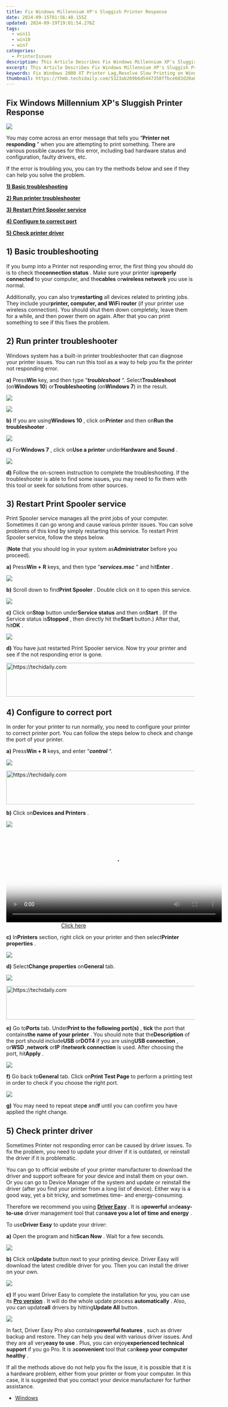 ```yaml
---
title: Fix Windows Millennium XP's Sluggish Printer Response
date: 2024-09-15T01:56:48.155Z
updated: 2024-09-19T19:01:54.276Z
tags:
  - win11
  - win10
  - win7
categories:
  - PrinterIssues
description: This Article Describes Fix Windows Millennium XP's Sluggish Printer Response
excerpt: This Article Describes Fix Windows Millennium XP's Sluggish Printer Response
keywords: Fix Windows 2000 XT Printer Lag,Resolve Slow Printing on Windows Millennium,Improve Printer Speed in Windows ME,Enhance Print Response on Windows XP,Boost Print Performance for Windows 2000,Address Delayed Printer Output on Windows Me,Accelerate Printer Functionality in Millennium Edition
thumbnail: https://thmb.techidaily.com/5323ab269b6d5447358ffbce683d20a8b0db809b59cc59254c5cb25869dff46a.jpg
---
```


## Fix Windows Millennium XP's Sluggish Printer Response

![](https://images.drivereasy.com/wp-content/uploads/2017/06/img_59545d4e91254.png)

 You may come across an error message that tells you “**Printer not responding** ” when you are attempting to print something. There are various possible causes for this error, including bad hardware status and configuration, faulty drivers, etc.

 If the error is troubling you, you can try the methods below and see if they can help you solve the problem.

[**1) Basic troubleshooting**](#a)

[**2) Run printer troubleshooter**](#b)

[**3) Restart Print Spooler service**](#c)

[**4) Configure to correct port**](#d)

**[5) Check printer driver](#e)**
  
## 1) Basic troubleshooting

 If you bump into a Printer not responding error, the first thing you should do is to check the**connection status** . Make sure your printer is**properly connected** to your computer, and the**cables** or**wireless network** you use is normal.

 Additionally, you can also try**restarting** all devices related to printing jobs. They include your**printer, computer, and WiFi router** (if your printer use wireless connection). You should shut them down completely, leave them for a while, and then power them on again. After that you can print something to see if this fixes the problem.  
  
## 2) Run printer troubleshooter

 Windows system has a built-in printer troubleshooter that can diagnose your printer issues. You can run this tool as a way to help you fix the printer not responding error.

**a)**  Press**Win** key, and then type “_**troubleshoot**_ “. Select**Troubleshoot** (on**Windows 10**) or**Troubleshooting** (on**Windows 7**) in the result.

![](https://images.drivereasy.com/wp-content/uploads/2017/06/img_595469f21cf8b.png)

![](https://images.drivereasy.com/wp-content/uploads/2017/06/img_595469d0b5f8f.png)

**b)**  If you are using**Windows 10** , click on**Printer** and then on**Run the troubleshooter** .

![](https://images.drivereasy.com/wp-content/uploads/2017/06/img_59546a6bbf65e.png)

**c)**  For**Windows 7** , click on**Use a printer** under**Hardware and Sound** .

![](https://images.drivereasy.com/wp-content/uploads/2017/06/img_59546b2cb2dc0.jpg)

**d)**  Follow the on-screen instruction to complete the troubleshooting. If the troubleshooter is able to find some issues, you may need to fix them with this tool or seek for solutions from other sources.  
  
## 3) Restart Print Spooler service

 Print Spooler service manages all the print jobs of your computer. Sometimes it can go wrong and cause various printer issues. You can solve problems of this kind by simply restarting this service. To restart Print Spooler service, follow the steps below.

 (**Note** that you should log in your system as**Administrator**  before you proceed).

**a)**  Press**Win + R** keys, and then type “_**services.msc**_ ” and hit**Enter** .

![](https://images.drivereasy.com/wp-content/uploads/2017/06/img_5954710e527f5.png)

**b)**  Scroll down to find**Print Spooler** . Double click on it to open this service.

![](https://images.drivereasy.com/wp-content/uploads/2017/06/img_595471a35b437.png)

**c)**  Click on**Stop** button under**Service status** and then on**Start** . (If the Service status is**Stopped** , then directly hit the**Start** button.) After that, hit**OK** .

![](https://images.drivereasy.com/wp-content/uploads/2017/06/img_5954724027192.png)

**d)**  You have just restarted Print Spooler service. Now try your printer and see if the not responding error is gone.  
  

<!-- affiliate ads begin -->
<a href="https://appsumo.8odi.net/c/5597632/2111968/7443" target="_top" id="2111968">
  <img src="//a.impactradius-go.com/display-ad/7443-2111968" border="0" alt="https://techidaily.com" width="728" height="90"/>
</a>
<img height="0" width="0" src="https://appsumo.8odi.net/i/5597632/2111968/7443" style="position:absolute;visibility:hidden;" border="0" />
<!-- affiliate ads end -->

## 4) Configure to correct port

 In order for your printer to run normally, you need to configure your printer to correct printer port. You can follow the steps below to check and change the port of your printer.

**a)**  Press**Win + R** keys, and enter “_**control**_ “.

![](https://images.drivereasy.com/wp-content/uploads/2017/06/img_595476501c3bd.png)

<!-- affiliate ads begin -->
<a href="https://unicoeye.pxf.io/c/5597632/2134498/18498" target="_top" id="2134498">
  <img src="//a.impactradius-go.com/display-ad/18498-2134498" border="0" alt="https://techidaily.com" width="720" height="90"/>
</a>
<img height="0" width="0" src="https://unicoeye.pxf.io/i/5597632/2134498/18498" style="position:absolute;visibility:hidden;" border="0" />
<!-- affiliate ads end -->

**b)**  Click on**Devices and Printers** .

![](https://images.drivereasy.com/wp-content/uploads/2017/06/img_595476948d409.png)

<!-- affiliate ads begin -->
<span id="1983471">
					<video width="576" height="240" style="cursor:pointer"
           poster="//a.impactradius-go.com/display-clicktoplayimage/1983471.png"
           onclick="if(!this.playClicked){this.play();this.setAttribute('controls',true);this.playClicked=true;}">
	   <source src="//a.impactradius-go.com/display-ad/22993-1983471">
	   <img src="//a.impactradius-go.com/display-clicktoplayimage/1983471.png" style="border: none; height: 100%; width: 100%; object-fit: contain">
	</video>
	<div style="width:360px;text-align:center"><a href="javascript:window.open(decodeURIComponent('https%3A%2F%2Fhomestyler.sjv.io%2Fc%2F5597632%2F1983471%2F22993'), '_blank');void(0);">Click here</a></div>
</span>
<img height="0" width="0" src="https://imp.pxf.io/i/5597632/1983471/22993" style="position:absolute;visibility:hidden;" border="0" />
<!-- affiliate ads end -->

**c)**  In**Printers** section, right click on your printer and then select**Printer properties** .

![](https://images.drivereasy.com/wp-content/uploads/2017/06/img_595477595478e.png)

**d)**  Select**Change properties**  on**General** tab.

![](https://images.drivereasy.com/wp-content/uploads/2017/06/img_595478ceef471.png)

<!-- affiliate ads begin -->
<a href="https://unicoeye.pxf.io/c/5597632/2134237/18498" target="_top" id="2134237">
  <img src="//a.impactradius-go.com/display-ad/18498-2134237" border="0" alt="https://techidaily.com" width="728" height="90"/>
</a>
<img height="0" width="0" src="https://unicoeye.pxf.io/i/5597632/2134237/18498" style="position:absolute;visibility:hidden;" border="0" />
<!-- affiliate ads end -->

**e)**  Go to**Ports** tab. Under**Print to the following port(s)** , **tick**  the port that contains**the name of your printer** . You should note that the**Description** of the port should include**USB** or**DOT4** if you are using**USB connection** , or**WSD** ,**network** or**IP** if**network connection** is used. After choosing the port, hit**Apply** .

![](https://images.drivereasy.com/wp-content/uploads/2017/06/img_5954a9c7c72c1.png)

**f)**  Go back to**General** tab. Click on**Print Test Page** to perform a printing test in order to check if you choose the right port.

![](https://images.drivereasy.com/wp-content/uploads/2017/06/img_59547e1a648fd.png)

**g)**  You may need to repeat step**e** and**f**  until you can confirm you have applied the right change.  
  
## 5) Check printer driver

 Sometimes Printer not responding error can be caused by driver issues. To fix the problem, you need to update your driver if it is outdated, or reinstall the driver if it is problematic.

 You can go to official website of your printer manufacturer to download the driver and support software for your device and install them on your own. Or you can go to Device Manager of the system and update or reinstall the driver (after you find your printer from a long list of device). Either way is a good way, yet a bit tricky, and sometimes time- and energy-consuming.

 Therefore we recommend you using **[Driver Easy](https://tools.techidaily.com/drivereasy/download/)**  . It is a**powerful** and**easy-to-use** driver management tool that can**save you a lot of time and energy** .

 To use**Driver Easy** to update your driver:

**a)** Open the program and hit**Scan Now** . Wait for a few seconds.

![](https://images.drivereasy.com/wp-content/uploads/2017/06/img_59536d887738b.png)

**b)** Click on**Update** button next to your printing device. Driver Easy will download the latest credible driver for you. Then you can install the driver on your own.

![](https://images.drivereasy.com/wp-content/uploads/2017/06/img_59537ca159019.jpg)

**c)**  If you want Driver Easy to complete the installation for you, you can use its **[Pro version](https://tools.techidaily.com/drivereasy/download/)**  . It will do the whole update process **automatically** . Also, you can update**all** drivers by hitting**Update All** button.

![](https://images.drivereasy.com/wp-content/uploads/2017/06/img_59549fa515490.png)

 In fact, Driver Easy Pro also contains**powerful features** , such as driver backup and restore. They can help you deal with various driver issues. And they are all very**easy to use** . Plus, you can enjoy**experienced technical support** if you go Pro. It is a**convenient** tool that can**keep your computer healthy** .  
  
 If all the methods above do not help you fix the issue, it is possible that it is a hardware problem, either from your printer or from your computer. In this case, it is suggested that you contact your device manufacturer for further assistance.

* [Windows](https://tools.techidaily.com/drivereasy/download/)

<ins class="adsbygoogle"
     style="display:block"
     data-ad-format="autorelaxed"
     data-ad-client="ca-pub-7571918770474297"
     data-ad-slot="1223367746"></ins>

<ins class="adsbygoogle"
     style="display:block"
     data-ad-client="ca-pub-7571918770474297"
     data-ad-slot="8358498916"
     data-ad-format="auto"
     data-full-width-responsive="true"></ins>



